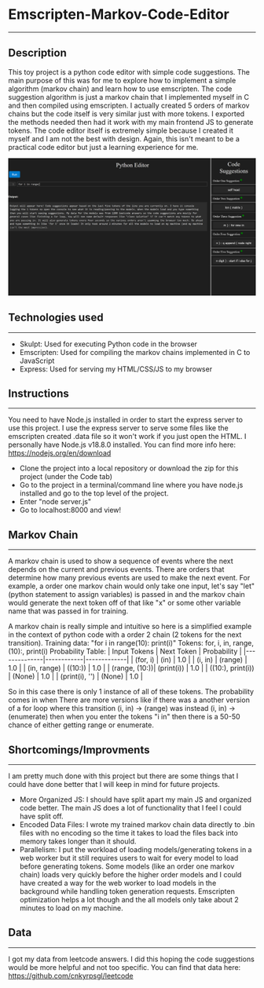# Emscripten-Markov-Code-Editor
---------------------------------------------
## Description
This toy project is a python code editor with simple code suggestions. The main purpose of this was for me to explore how to implement a simple algorithm (markov chain) and learn how to use emscripten. The code suggestion algorithm is just a markov chain that I implemented myself in C and then compiled using emscripten. I actually created 5 orders of markov chains but the code itself is very similar just with more tokens. I exported the methods needed then had it work with my main frontend JS to generate tokens. The code editor itself is extremely simple because I created it myself and I am not the best with design. Again, this isn't meant to be a practical code editor but just a learning experience for me.

![image of editor](https://github.com/as4230/Emscripten-Markov-Code-Editor/blob/main/editor.png)
## Technologies used 
--------------------
- Skulpt: Used for executing Python code in the browser
- Emscripten: Used for compiling the markov chains implemented in C to JavaScript
- Express: Used for serving my HTML/CSS/JS to my browser

## Instructions
--------------------
You need to have Node.js installed in order to start the express server to use this project. I use the express server to serve some files like the emscripten created .data file so it won't work if you just open the HTML. I personally have Node.js v18.8.0 installed. You can find more info here: https://nodejs.org/en/download 
- Clone the project into a local repository or download the zip for this project (under the Code tab)
- Go to the project in a terminal/command line where you have node.js installed and go to the top level of the project.
- Enter "node server.js"
- Go to localhost:8000 and view!

## Markov Chain
--------------------
A markov chain is used to show a sequence of events where the next depends on the current and previous events. There are orders that determine how many previous events are used to make the next event. For example, a order one markov chain would only take one input, let's say "let" (python statement to assign variables) is passed in and the markov chain would generate the next token off of that like "x" or some other variable name that was passed in for training.

A markov chain is really simple and intuitive so here is a simplified example in the context of python code with a order 2 chain (2 tokens for the next transition).
Training data: "for i in range(10): print(i)"
Tokens: for, i, in, range, (10):, print(i)
Probability Table: 
| Input Tokens | Next Token | Probability |
|--------------|------------|-------------|
| (for, i)     | (in)       | 1.0         |
| (i, in)      | (range)    | 1.0         |
| (in, range)  | ((10:))    | 1.0         |
| (range, (10:))| (print(i)) | 1.0        |
| ((10:), print(i)) | (None) | 1.0      |
| (print(i), '')  | (None)   | 1.0       |

So in this case there is only 1 instance of all of these tokens. The probability comes in when There are more versions like if there was a another version of a for loop where this transition (i, in) -> (range) was instead (i, in) -> (enumerate) then when you enter the tokens "i in" then there is a 50-50 chance of either getting range or enumerate. 

## Shortcomings/Improvments
--------------------
I am pretty much done with this project but there are some things that I could have done better that I will keep in mind for future projects.
- More Organized JS: I should have split apart my main JS and organized code better. The main JS does a lot of functionality that I feel I could have split off.
- Encoded Data Files: I wrote my trained markov chain data directly to .bin files with no encoding so the time it takes to load the files back into memory takes longer than it should. 
- Parallelism: I put the workload of loading models/generating tokens in a web worker but it still requires users to wait for every model to load before generating tokens. Some models (like an order one markov chain) loads very quickly before the higher order models and I could have created a way for the web worker to load models in the background while handling token generation requests. Emscripten optimization helps a lot though and the all models only take about 2 minutes to load on my machine.

## Data
--------------------
I got my data from leetcode answers. I did this hoping the code suggestions would be more helpful and not too specific. You can find that data here: https://github.com/cnkyrpsgl/leetcode
